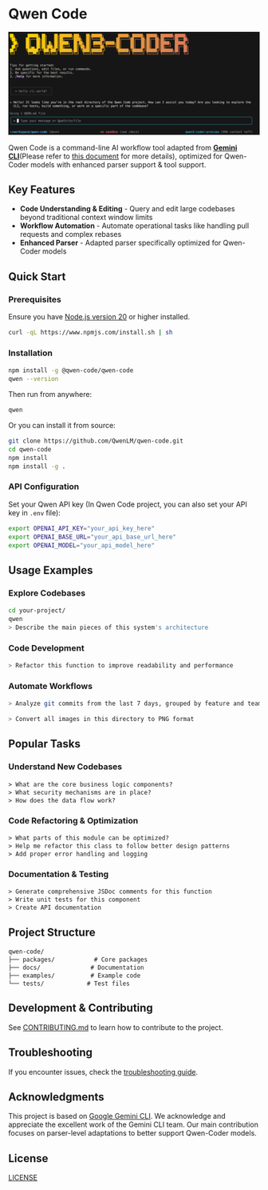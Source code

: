 # Qwen Code

![Qwen Code Screenshot](./docs/assets/qwen-screenshot.png)

Qwen Code is a command-line AI workflow tool adapted from [**Gemini CLI**](https://github.com/google-gemini/gemini-cli)(Please refer to [this document](./README.gemini.md) for more details), optimized for Qwen-Coder models with enhanced parser support & tool support.

## Key Features

- **Code Understanding & Editing** - Query and edit large codebases beyond traditional context window limits
- **Workflow Automation** - Automate operational tasks like handling pull requests and complex rebases
- **Enhanced Parser** - Adapted parser specifically optimized for Qwen-Coder models

## Quick Start

### Prerequisites

Ensure you have [Node.js version 20](https://nodejs.org/en/download) or higher installed.

```bash 
curl -qL https://www.npmjs.com/install.sh | sh
```

### Installation

```bash
npm install -g @qwen-code/qwen-code
qwen --version
```

Then run from anywhere:

```bash
qwen
```

Or you can install it from source:

```bash
git clone https://github.com/QwenLM/qwen-code.git
cd qwen-code
npm install
npm install -g .
```

### API Configuration

Set your Qwen API key (In Qwen Code project, you can also set your API key in `.env` file):

```bash
export OPENAI_API_KEY="your_api_key_here"
export OPENAI_BASE_URL="your_api_base_url_here"
export OPENAI_MODEL="your_api_model_here"
```

## Usage Examples

### Explore Codebases

```sh
cd your-project/
qwen
> Describe the main pieces of this system's architecture
```

### Code Development

```sh
> Refactor this function to improve readability and performance
```

### Automate Workflows

```sh
> Analyze git commits from the last 7 days, grouped by feature and team member
```

```sh
> Convert all images in this directory to PNG format
```

## Popular Tasks

### Understand New Codebases

```text
> What are the core business logic components?
> What security mechanisms are in place?
> How does the data flow work?
```

### Code Refactoring & Optimization

```text
> What parts of this module can be optimized?
> Help me refactor this class to follow better design patterns
> Add proper error handling and logging
```

### Documentation & Testing

```text
> Generate comprehensive JSDoc comments for this function
> Write unit tests for this component
> Create API documentation
```

## Project Structure

```
qwen-code/
├── packages/           # Core packages
├── docs/              # Documentation
├── examples/          # Example code
└── tests/            # Test files
```

## Development & Contributing

See [CONTRIBUTING.md](./CONTRIBUTING.md) to learn how to contribute to the project.

## Troubleshooting

If you encounter issues, check the [troubleshooting guide](docs/troubleshooting.md).

## Acknowledgments

This project is based on [Google Gemini CLI](https://github.com/google-gemini/gemini-cli). We acknowledge and appreciate the excellent work of the Gemini CLI team. Our main contribution focuses on parser-level adaptations to better support Qwen-Coder models.

## License

[LICENSE](./LICENSE)
